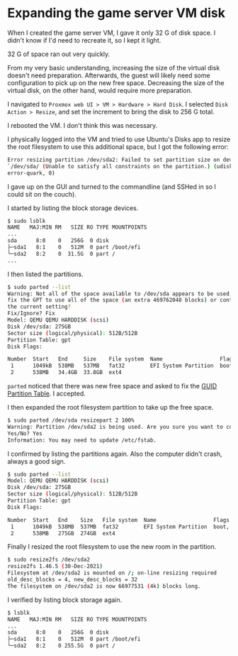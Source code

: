 # Expanding the game server VM disk

When I created the game server VM, I gave it only 32 G of disk space.
I didn't know if I'd need to recreate it, so I kept it light.

32 G of space ran out very quickly.

From my very basic understanding,
increasing the size of the virtual disk doesn't need preparation.
Afterwards, the guest will likely need some configuration to pick up
on the new free space.
Decreasing the size of the virtual disk, on the other hand,
would require more preparation.

I navigated to `Proxmox web UI > VM > Hardware > Hard Disk`.
I selected `Disk Action > Resize`,
and set the increment to bring the disk to 256 G total.

I rebooted the VM.
I don't think this was necessary.

I physically logged into the VM and tried to use Ubuntu's Disks
app to resize the root filesystem to use this additional space,
but I got the following error:

```sh
Error resizing partition /dev/sda2: Failed to set partition size on device
`/dev/sda/ (Unable to satisfy all constraints on the partition.) (udisks-
error-quark, 0)
```

I gave up on the GUI and turned to the commandline
(and SSHed in so I could sit on the couch).

I started by listing the block storage devices.

```sh
$ sudo lsblk
NAME   MAJ:MIN RM   SIZE RO TYPE MOUNTPOINTS
...
sda      8:0    0   256G  0 disk
├─sda1   8:1    0   512M  0 part /boot/efi
└─sda2   8:2    0  31.5G  0 part /
...
```

I then listed the partitions.

```sh
$ sudo parted --list
Warning: Not all of the space available to /dev/sda appears to be used, you can
fix the GPT to use all of the space (an extra 469762048 blocks) or continue with
the current setting?
Fix/Ignore? Fix
Model: QEMU QEMU HARDDISK (scsi)
Disk /dev/sda: 275GB
Sector size (logical/physical): 512B/512B
Partition Table: gpt
Disk Flags:

Number  Start   End     Size    File system  Name                  Flags
 1      1049kB  538MB   537MB   fat32        EFI System Partition  boot, esp
 2      538MB   34.4GB  33.8GB  ext4
```

`parted` noticed that there was new free space and asked to fix the [GUID Partition Table](gpt-wikipedia).
I accepted.

[gpt-wikipedia]: (https://en.wikipedia.org/wiki/GUID_Partition_Table)

I then expanded the root filesystem partition to take up the free space.

```sh
$ sudo parted /dev/sda resizepart 2 100%
Warning: Partition /dev/sda2 is being used. Are you sure you want to continue?
Yes/No? Yes
Information: You may need to update /etc/fstab.
```

I confirmed by listing the partitions again.
Also the computer didn't crash, always a good sign.

```sh
$ sudo parted --list
Model: QEMU QEMU HARDDISK (scsi)
Disk /dev/sda: 275GB
Sector size (logical/physical): 512B/512B
Partition Table: gpt
Disk Flags:

Number  Start   End    Size   File system  Name                  Flags
 1      1049kB  538MB  537MB  fat32        EFI System Partition  boot, esp
 2      538MB   275GB  274GB  ext4
```

Finally I resized the root filesystem to use the new room in the partition.

```sh
$ sudo resize2fs /dev/sda2
resize2fs 1.46.5 (30-Dec-2021)
Filesystem at /dev/sda2 is mounted on /; on-line resizing required
old_desc_blocks = 4, new_desc_blocks = 32
The filesystem on /dev/sda2 is now 66977531 (4k) blocks long.
```

I verified by listing block storage again.

```sh
$ lsblk
NAME   MAJ:MIN RM   SIZE RO TYPE MOUNTPOINTS
...
sda      8:0    0   256G  0 disk
├─sda1   8:1    0   512M  0 part /boot/efi
└─sda2   8:2    0 255.5G  0 part /
```

